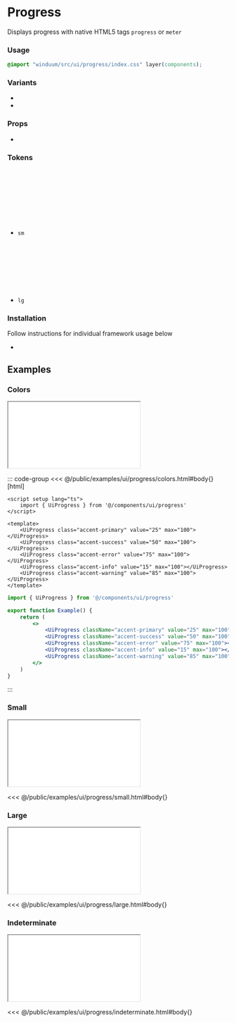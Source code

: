 # Progress
Displays progress with native HTML5 tags `progress` or `meter`

<ViewSourceGh href="https://github.com/winduum/winduum/blob/main/src/ui/progress" />

### Usage

```css
@import "winduum/src/ui/progress/index.css" layer(components);
```

### Variants
* <LinkGh name="default" path="ui/progress" />
* <LinkGh name="meter" path="ui/progress" />

### Props
* <LinkGh name="default-props" path="ui/progress" />

### Tokens
* `sm` <a href="https://github.com/winduum/winduum/blob/main/src/ui/progress/sm.css" target="_blank" rel="noreferrer" class="winduum-gh-link"><svg><use href="#icon-gh" /></svg></a>
* `lg` <a href="https://github.com/winduum/winduum/blob/main/src/ui/progress/lg.css" target="_blank" rel="noreferrer" class="winduum-gh-link"><svg><use href="#icon-gh" /></svg></a>

### Installation
Follow instructions for individual framework usage below

* <LinkGh name="winduum" url="https://github.com/winduum/winduum/blob/main/src/ui/progress" />

## Examples

### Colors

<iframe onload="this.style.visibility = 'visible';" src="/examples/ui/progress/colors.html"></iframe>

::: code-group
<<< @/public/examples/ui/progress/colors.html#body{} [html]
```vue
<script setup lang="ts">
    import { UiProgress } from '@/components/ui/progress'
</script>

<template>
    <UiProgress class="accent-primary" value="25" max="100"></UiProgress>
    <UiProgress class="accent-success" value="50" max="100"></UiProgress>
    <UiProgress class="accent-error" value="75" max="100"></UiProgress>
    <UiProgress class="accent-info" value="15" max="100"></UiProgress>
    <UiProgress class="accent-warning" value="85" max="100"></UiProgress>
</template>
```
```jsx
import { UiProgress } from '@/components/ui/progress'

export function Example() {
    return (
        <>
            <UiProgress className="accent-primary" value="25" max="100"></UiProgress>
            <UiProgress className="accent-success" value="50" max="100"></UiProgress>
            <UiProgress className="accent-error" value="75" max="100"></UiProgress>
            <UiProgress className="accent-info" value="15" max="100"></UiProgress>
            <UiProgress className="accent-warning" value="85" max="100"></UiProgress>
        </>
    )
}
```
:::

### Small

<iframe onload="this.style.visibility = 'visible';" src="/examples/ui/progress/small.html"></iframe>

<<< @/public/examples/ui/progress/small.html#body{}

### Large

<iframe onload="this.style.visibility = 'visible';" src="/examples/ui/progress/large.html"></iframe>

<<< @/public/examples/ui/progress/large.html#body{}

### Indeterminate

<iframe onload="this.style.visibility = 'visible';" src="/examples/ui/progress/indeterminate.html"></iframe>

<<< @/public/examples/ui/progress/indeterminate.html#body{}
